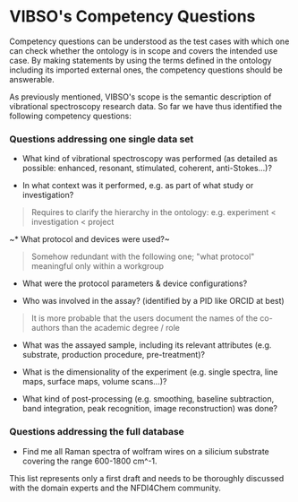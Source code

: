 # VIBSO's Competency Questions

Competency questions can be understood as the test cases with which one can check whether the ontology is in scope and covers the intended use case. By making statements by using the terms defined in the ontology including its imported external ones, the competency questions should be answerable.

As previously mentioned, VIBSO's scope is the semantic description of vibrational spectroscopy research data. So far we have thus identified the following competency questions:

### Questions addressing one single data set

 * What kind of vibrational spectroscopy was performed (as detailed as possible: enhanced, resonant, stimulated, coherent, anti-Stokes...)?

 * In what context was it performed, e.g. as part of what study or investigation?
> Requires to clarify the hierarchy in the ontology: e.g. experiment < investigation < project

 ~* What protocol and devices were used?~
> Somehow redundant with the following one; "what protocol" meaningful only within a workgroup

 * What were the protocol parameters & device configurations?

 * Who was involved in the assay? (identified by a PID like ORCID at best)
 > It is more probable that the users document the names of the co-authors than the academic degree / role

 * What was the assayed sample, including its relevant attributes (e.g. substrate, production procedure, pre-treatment)?

 * What is the dimensionality of the experiment (e.g. single spectra, line maps, surface maps, volume scans...)?

 * What kind of post-processing (e.g. smoothing, baseline subtraction, band integration, peak recognition, image reconstruction) was done?

### Questions addressing the full database

* Find me all Raman spectra of wolfram wires on a silicium substrate covering the range 600-1800 cm^-1.

This list represents only a first draft and needs to be thoroughly discussed with the domain experts and the NFDI4Chem community. 
